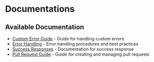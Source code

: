 # Documentations

## Available Documentation

- [Custom Error Guide](./CUSTOM_ERROR_GUIDE.md) - Guide for handling custom errors
- [Error Handling](./ERROR_HANDLING.md) - Error handling procedures and best practices
- [Success Responses](./SUCCESS_RESPONSES.md) - Documentation for success response
- [Pull Request Guide](./PULL_REQUEST_GUIDE.md) - Guide for creating and managing pull requests
